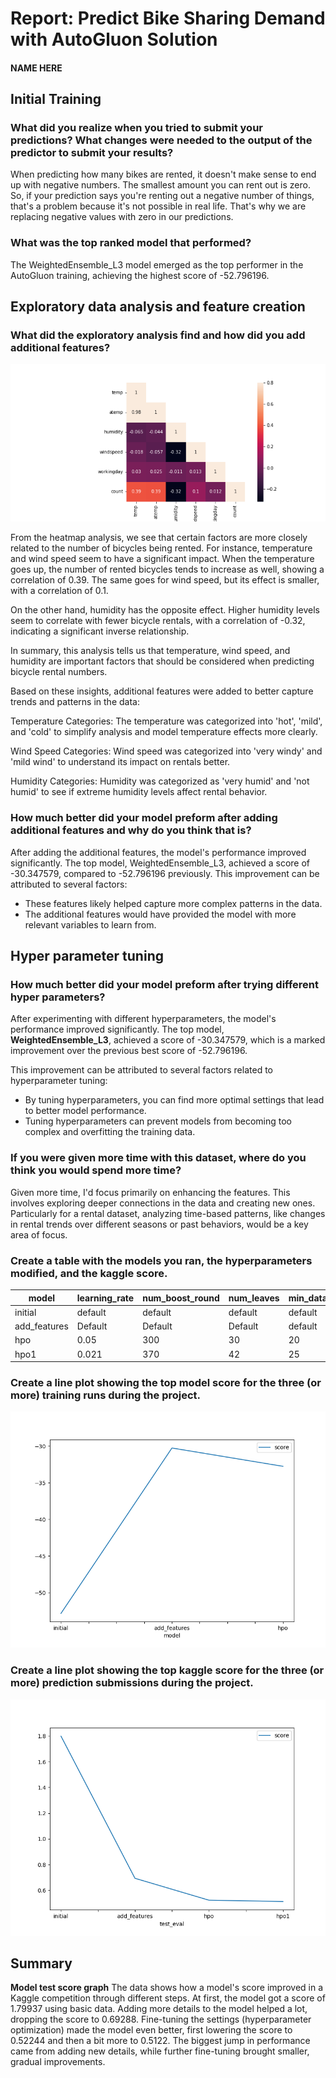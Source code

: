 # Report: Predict Bike Sharing Demand with AutoGluon Solution
#### NAME HERE

## Initial Training
### What did you realize when you tried to submit your predictions? What changes were needed to the output of the predictor to submit your results?
When predicting how many bikes are rented, it doesn't make sense to end up with negative numbers. The smallest amount you can rent out is zero. So, if your prediction says you're renting out a negative number of things, that's a problem because it's not possible in real life. That's why we are replacing negative values with zero in our predictions.

### What was the top ranked model that performed?
The WeightedEnsemble_L3 model emerged as the top performer in the AutoGluon training, achieving the highest score of -52.796196.

## Exploratory data analysis and feature creation
### What did the exploratory analysis find and how did you add additional features?

![model_train_score.png](img/HeatMap.png)

From the heatmap analysis, we see that certain factors are more closely related to the number of bicycles being rented. For instance, temperature and wind speed seem to have a significant impact. When the temperature goes up, the number of rented bicycles tends to increase as well, showing a correlation of 0.39. The same goes for wind speed, but its effect is smaller, with a correlation of 0.1.

On the other hand, humidity has the opposite effect. Higher humidity levels seem to correlate with fewer bicycle rentals, with a correlation of -0.32, indicating a significant inverse relationship.

In summary, this analysis tells us that temperature, wind speed, and humidity are important factors that should be considered when predicting bicycle rental numbers.



Based on these insights, additional features were added to better capture trends and patterns in the data:

Temperature Categories: The temperature was categorized into 'hot', 'mild', and 'cold' to simplify analysis and model temperature effects more clearly.

Wind Speed Categories: Wind speed was categorized into 'very windy' and 'mild wind' to understand its impact on rentals better.

Humidity Categories: Humidity was categorized as 'very humid' and 'not humid' to see if extreme humidity levels affect rental behavior.

### How much better did your model preform after adding additional features and why do you think that is?
After adding the additional features, the model's performance improved significantly. The top model, WeightedEnsemble_L3, achieved a score of -30.347579, compared to -52.796196 previously. 
This improvement can be attributed to several factors:
- These features likely helped capture more complex patterns in the data.
- The additional features would have provided the model with more relevant variables to learn from.


## Hyper parameter tuning
### How much better did your model preform after trying different hyper parameters?
After experimenting with different hyperparameters, the model's performance improved significantly. The top model, **WeightedEnsemble_L3**, achieved a score of -30.347579, which is a marked improvement over the previous best score of -52.796196.

This improvement can be attributed to several factors related to hyperparameter tuning:

- By tuning hyperparameters, you can find more optimal settings that lead to better model performance.
- Tuning hyperparameters can prevent models from becoming too complex and overfitting the training data.

### If you were given more time with this dataset, where do you think you would spend more time?
Given more time, I'd focus primarily on enhancing the features. This involves exploring deeper connections in the data and creating new ones. Particularly for a rental dataset, analyzing time-based patterns, like changes in rental trends over different seasons or past behaviors, would be a key area of focus.

### Create a table with the models you ran, the hyperparameters modified, and the kaggle score.
|model|learning_rate|num_boost_round|num_leaves|min_data_in_leaf|score|
|--|--|--|--|--|--|
|initial|default|default|default|default|1.78837|
|add_features|Default|Default|Default|default|0.6928|
|hpo|0.05|300|30|20|0.52244|
|hpo1|0.021|370|42|25|0.5122|


### Create a line plot showing the top model score for the three (or more) training runs during the project.

![model_train_score.png](img/model_train_score.png)

### Create a line plot showing the top kaggle score for the three (or more) prediction submissions during the project.

![model_test_score.png](img/model_test_score.png)

## Summary

**Model test score graph**
The data shows how a model's score improved in a Kaggle competition through different steps. At first, the model got a score of 1.79937 using basic data. Adding more details to the model helped a lot, dropping the score to 0.69288. Fine-tuning the settings (hyperparameter optimization) made the model even better, first lowering the score to 0.52244 and then a bit more to 0.5122. The biggest jump in performance came from adding new details, while further fine-tuning brought smaller, gradual improvements.

